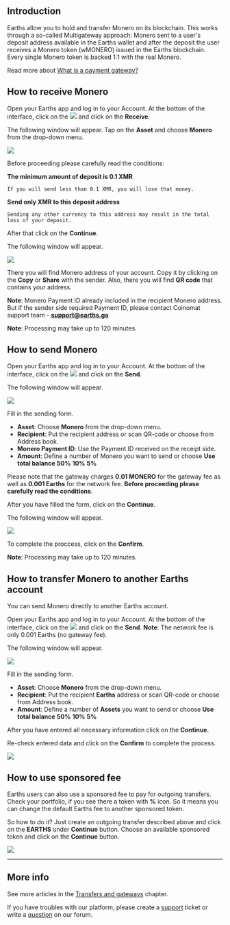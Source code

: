 ## Introduction

Earths allow you to hold and transfer Monero on its blockchain. This works through a so-called Multigateway approach: Monero sent to a user's deposit address available in the Earths wallet and after the deposit the user receives a Monero token \(wMONERO\) issued in the Earths blockchain. Every single Monero token is backed 1:1 with the real Monero.

Read more about [What is a payment gateway?](/earths-client/frequently-asked-questions-faq/transfers-and-gateways/payment-gateway.md)

## How to receive Monero

Open your Earths app and log in to your Account.
At the bottom of the interface, click on the ![](/earths-client/mobile-apps/_assets/earths_transfers_ios_01.png) and click on the **Receive**.

The following window will appear. Tap on the **Asset** and choose **Monero** from the drop-down menu.

![](/earths-client/mobile-apps/_assets/monero_transfers_01.png)

Before proceeding please carefully read the conditions:

**The minimum amount of deposit is 0.1 XMR**
```
If you will send less than 0.1 XMR, you will lose that money.
```
**Send only XMR to this deposit address**
```
Sending any other currency to this address may result in the total loss of your deposit.
```

After that click on the **Continue**.

The following window will appear.

![](/earths-client/mobile-apps/_assets/monero_transfers_02.png)

There you will find Monero address of your account. Copy it by clicking on the **Copy** or **Share** with the sender. Also, there you will find **QR code** that contains your address.

**Note**: Monero Payment ID already included in the recipient Monero address.
But if the sender side required Payment ID, please contact Coinomat support team - **support@earths.ga**

**Note**: Processing may take up to 120 minutes.

## How to send Monero

Open your Earths app and log in to your Account.
At the bottom of the interface, click on the ![](/earths-client/mobile-apps/_assets/earths_transfers_ios_01.png) and click on the **Send**.

The following window will appear.

![](/earths-client/mobile-apps/_assets/monero_transfers_03.png)

Fill in the sending form.

* **Asset**: Choose **Monero** from the drop-down menu.
* **Recipient**: Put the recipient address or scan QR-code or choose from Address book.
* **Monero Payment ID**: Use the Payment ID received on the receipt side.
* **Amount**: Define a number of Monero you want to send or choose **Use total balance** **50%** **10%** **5%**

Please note that the gateway charges **0.01 MONERO** for the gateway fee as well as **0.001 Earths** for the network fee.
**Before proceeding please carefully read the conditions**.

After you have filled the form, click on the **Continue**.

The following window will appear.

![](/earths-client/mobile-apps/_assets/monero_transfers_04.png)

To complete the proccess, click on the **Confirm**.

**Note**: Processing may take up to 120 minutes.

## How to transfer Monero to another Earths account

You can send Monero directly to another Earths account.

Open your Earths app and log in to your Account.
At the bottom of the interface, click on the ![](/earths-client/mobile-apps/_assets/earths_transfers_ios_01.png) and click on the **Send**.
**Note**: The network fee is only 0.001 Earths \(no gateway fee\).

The following window will appear.

![](/earths-client/mobile-apps/_assets/monero_transfers_05.png)

Fill in the sending form.

* **Asset**: Choose **Monero** from the drop-down menu.
* **Recipient**: Put the recipient **Earths** address or scan QR-code or choose from Address book.
* **Amount**: Define a number of **Assets** you want to send or choose **Use total balance** **50%** **10%** **5%**

After you have entered all necessary information click on the **Continue**.

Re-check entered data and click on the **Confirm** to complete the process.

![](/earths-client/mobile-apps/_assets/monero_transfers_06.png)

## How to use sponsored fee

Earths users can also use a sponsored fee to pay for outgoing transfers. Check your portfolio, if you see there a token with **%** icon. So it means you can change the default Earths fee to another sponsored token.

So how to do it? Just create an outgoing transfer described above and click on the **EARTHS** under **Continue** button.
Choose an available sponsored token and click on the **Continue** button.

![](/earths-client/mobile-apps/_assets/transaction_fee.png)

___

## More info

See more articles in the [Transfers and gateways](/earths-client/mobile-apps/android/wallet-management.md) chapter.

If you have troubles with our platform, please create a [support](https://support.earths.ga/) ticket or write a [question](https://forum.earths.ga/) on our forum.
